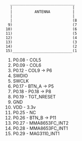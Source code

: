 ```
  _____________________________
  |                           |
  |          ANTENNA          |
  |                           |
  |                           (8
 9)                           (7
10)                           (6
11)                           (5
12)                           (4
13)                           (3
14)                           (2
15)___________________________(1
```

  1. P0.08  -  COL5
  2. P0.09  -  COL6
  3. P0.12  -  COL9  ->  P6
  4. SWDIO
  5. SWCLK
  6. P0.17  -  BTN_A  ->  P5
  7. P0.18  -  P0.18  ->  P8
  8. P0.19  -  TGT_NRESET
  9. GND
  10. VDD  -  3.3v
  11. P0.25  -  NC
  12. P0.26  -  BTN_B  ->  P11
  13. P0.27  -  MMA8653FC_INT2
  14. P0.28  -  MMA8653FC_INT1
  15. P0.29  -  MAG3110_INT1
